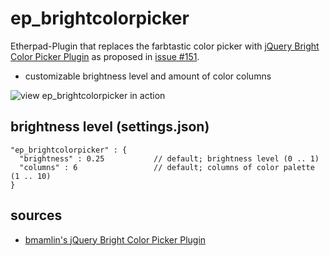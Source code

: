 ep_brightcolorpicker
=======

Etherpad-Plugin that replaces the farbtastic color picker with [jQuery Bright Color Picker Plugin](https://github.com/bmamlin/brightcolorpicker-jquery-plugin) as proposed in [issue #151](https://github.com/ether/etherpad-lite/issues/151).

* customizable brightness level and amount of color columns

![view ep_brightcolorpicker in action](https://raw.githubusercontent.com/gulaschskanone/ep_brightcolorpicker/master/static/image/ep_brightcolorpicker.png)


## brightness level (settings.json) ##
```
"ep_brightcolorpicker" : {
  "brightness" : 0.25           // default; brightness level (0 .. 1)
  "columns" : 6	    			// default; columns of color palette (1 .. 10)
}
```

## sources ##
* [bmamlin's jQuery Bright Color Picker Plugin](https://github.com/bmamlin/brightcolorpicker-jquery-plugin)